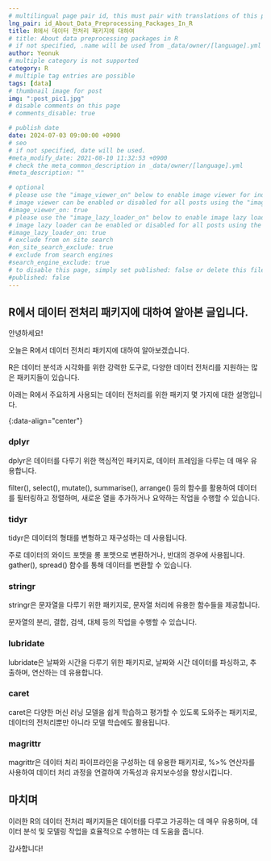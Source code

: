 ```yaml
---
# multilingual page pair id, this must pair with translations of this page. (This name must be unique)
lng_pair: id_About_Data_Preprocessing_Packages_In_R
title: R에서 데이터 전처리 패키지에 대하여
# title: About data preprocessing packages in R
# if not specified, .name will be used from _data/owner/[language].yml
author: Yeonuk
# multiple category is not supported
category: R
# multiple tag entries are possible
tags: [data]
# thumbnail image for post
img: ":post_pic1.jpg"
# disable comments on this page
# comments_disable: true

# publish date
date: 2024-07-03 09:00:00 +0900
# seo
# if not specified, date will be used.
#meta_modify_date: 2021-08-10 11:32:53 +0900
# check the meta_common_description in _data/owner/[language].yml
#meta_description: ""

# optional
# please use the "image_viewer_on" below to enable image viewer for individual pages or posts (_posts/ or [language]/_posts folders).
# image viewer can be enabled or disabled for all posts using the "image_viewer_posts: true" setting in _data/conf/main.yml.
#image_viewer_on: true
# please use the "image_lazy_loader_on" below to enable image lazy loader for individual pages or posts (_posts/ or [language]/_posts folders).
# image lazy loader can be enabled or disabled for all posts using the "image_lazy_loader_posts: true" setting in _data/conf/main.yml.
#image_lazy_loader_on: true
# exclude from on site search
#on_site_search_exclude: true
# exclude from search engines
#search_engine_exclude: true
# to disable this page, simply set published: false or delete this file
#published: false
---
```


<!-- outline-start -->

## R에서 데이터 전처리 패키지에 대하여 알아본 글입니다.

안녕하세요!

오늘은 R에서 데이터 전처리 패키지에 대하여 알아보겠습니다.

R은 데이터 분석과 시각화를 위한 강력한 도구로, 다양한 데이터 전처리를 지원하는 많은 패키지들이 있습니다.

아래는 R에서 주요하게 사용되는 데이터 전처리를 위한 패키지 몇 가지에 대한 설명입니다.

{:data-align="center"}

<!-- outline-end -->

### dplyr

dplyr은 데이터를 다루기 위한 핵심적인 패키지로, 데이터 프레임을 다루는 데 매우 유용합니다.

filter(), select(), mutate(), summarise(), arrange() 등의 함수를 활용하여 데이터를 필터링하고 정렬하며, 새로운 열을 추가하거나 요약하는 작업을 수행할 수 있습니다.

### tidyr

tidyr은 데이터의 형태를 변형하고 재구성하는 데 사용됩니다.

주로 데이터의 와이드 포맷을 롱 포맷으로 변환하거나, 반대의 경우에 사용됩니다. gather(), spread() 함수를 통해 데이터를 변환할 수 있습니다.

### stringr

stringr은 문자열을 다루기 위한 패키지로, 문자열 처리에 유용한 함수들을 제공합니다.

문자열의 분리, 결합, 검색, 대체 등의 작업을 수행할 수 있습니다.

### lubridate

lubridate은 날짜와 시간을 다루기 위한 패키지로, 날짜와 시간 데이터를 파싱하고, 추출하며, 연산하는 데 유용합니다.

### caret

caret은 다양한 머신 러닝 모델을 쉽게 학습하고 평가할 수 있도록 도와주는 패키지로, 데이터의 전처리뿐만 아니라 모델 학습에도 활용됩니다.

### magrittr

magrittr은 데이터 처리 파이프라인을 구성하는 데 유용한 패키지로, %>% 연산자를 사용하여 데이터 처리 과정을 연결하여 가독성과 유지보수성을 향상시킵니다.

## 마치며

이러한 R의 데이터 전처리 패키지들은 데이터를 다루고 가공하는 데 매우 유용하며, 데이터 분석 및 모델링 작업을 효율적으로 수행하는 데 도움을 줍니다.

감사합니다!
